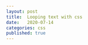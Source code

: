 ```yaml
---
layout: post
title:  Looping text with css 
date:   2020-07-14
categories: css
published: true
---
```



